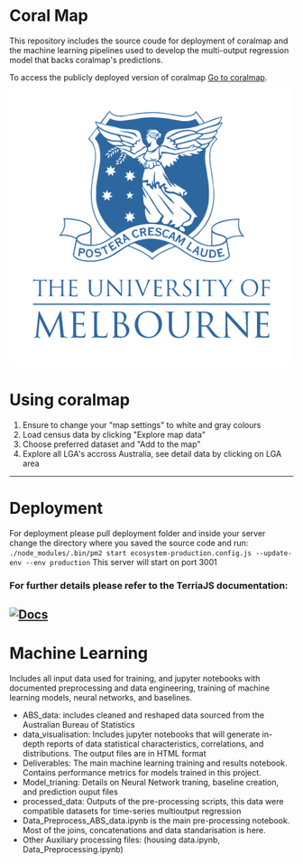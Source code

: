 Coral Map
==========
This repository includes the source coude for deployment of coralmap and the machine learning  pipelines used to develop the multi-output regression model that backs coralmap's predictions.

To access the publicly deployed version of coralmap [Go to coralmap](http://coralmap.com.au/).
![Unimelb logo](deployment/unimelb-logo.png "Unimelb logo")

# Using coralmap

1. Ensure to change your "map settings" to white and gray colours
2. Load census data by clicking "Explore map data"
3. Choose preferred dataset and "Add to the map"
4. Explore all  LGA's accross Australia, see detail data by clicking on LGA area
-------------------
# Deployment
For deployment please pull deployment folder and inside your server change the directory where you saved the source code and run:
```./node_modules/.bin/pm2 start ecosystem-production.config.js --update-env --env production```
This server will start on port 3001

### For further details please refer to the TerriaJS documentation:
[![Docs](https://img.shields.io/badge/docs-online-blue.svg)](https://docs.terria.io/)
-------------------


# Machine Learning

Includes all input data used for training, and jupyter notebooks with documented preprocessing and data engineering, training of machine learning models, neural networks, and baselines.

 - ABS_data: includes cleaned and reshaped data sourced from the Australian Bureau of Statistics
- data_visualisation: Includes jupyter notebooks that will generate in-depth reports of data statistical characteristics, correlations, and distributions. The output files are in HTML format
- Deliverables: The main machine learning training and results notebook. Contains performance metrics for models trained in this project.
- Model_trianing: Details on Neural Network traning, baseline creation, and prediction ouput files
- processed_data: Outputs of the pre-processing scripts, this data were compatible datasets for time-series multioutput regression 
- Data_Preprocess_ABS_data.ipynb is the main pre-processing notebook. Most of the joins, concatenations and data standarisation is here.
- Other Auxiliary processing files: (housing data.ipynb, Data_Preprocessing.ipynb)
